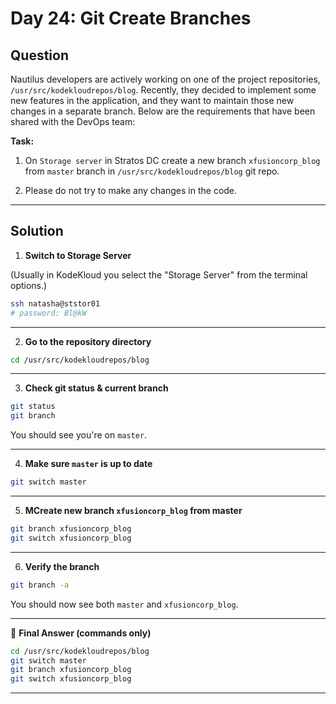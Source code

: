 # Day 24: Git Create Branches

## Question

Nautilus developers are actively working on one of the project repositories, `/usr/src/kodekloudrepos/blog`. Recently, they decided to implement some new features in the application, and they want to maintain those new changes in a separate branch. Below are the requirements that have been shared with the DevOps team:

**Task:**

1. On `Storage server` in Stratos DC create a new branch `xfusioncorp_blog` from `master` branch in `/usr/src/kodekloudrepos/blog` git repo.

2. Please do not try to make any changes in the code.

---

## Solution

1. **Switch to Storage Server**

(Usually in KodeKloud you select the "Storage Server" from the terminal options.)

```bash
ssh natasha@ststor01
# password: Bl@kW
```

---

2. **Go to the repository directory**

```bash
cd /usr/src/kodekloudrepos/blog
```

---

3. **Check git status & current branch**

```bash
git status
git branch
```
You should see you're on `master`.

---

4. **Make sure `master` is up to date**

```bash
git switch master
```

---

5. **MCreate new branch `xfusioncorp_blog` from master**

```bash
git branch xfusioncorp_blog
git switch xfusioncorp_blog
```

---

6. **Verify the branch**

```bash
git branch -a
```
You should now see both `master` and `xfusioncorp_blog`.

---

🎯 **Final Answer (commands only)**

```bash
cd /usr/src/kodekloudrepos/blog
git switch master
git branch xfusioncorp_blog
git switch xfusioncorp_blog
```

---